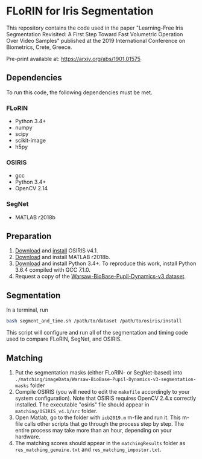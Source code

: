 # FLoRIN for Iris Segmentation

This repository contains the code used in the paper "Learning-Free Iris Segmentation Revisited: A First Step Toward Fast Volumetric Operation Over Video Samples" published at the 2019 International Conference on Biometrics, Crete, Greece.

Pre-print available at: https://arxiv.org/abs/1901.01575

## Dependencies

To run this code, the following dependencies must be met.

### FLoRIN

- Python 3.4+
- numpy
- scipy
- scikit-image
- h5py

### OSIRIS

- gcc
- Python 3.4+
- OpenCV 2.14

### SegNet

- MATLAB r2018b

## Preparation

1. [Download](http://svnext.it-sudparis.eu/svnview2-eph/ref_syst/Iris_Osiris_v4.1/ "OSIRIS v4.1") and [install](http://svnext.it-sudparis.eu/svnview2-eph/ref_syst/Iris_Osiris_v4.1/doc/ "OSIRIS v4.1 Documentation") OSIRIS v4.1.
2. [Download](https://www.mathworks.com/products/matlab.html "MATLAB Home Page") and install MATLAB r2018b.
3. [Download]() and install Python 3.4+. To reproduce this work, install Python 3.6.4 compiled with GCC 7.1.0.
4. Request a copy of the [Warsaw-BioBase-Pupil-Dynamics-v3 dataset](http://zbum.ia.pw.edu.pl/EN/node/46).

## Segmentation

In a terminal, run

```bash
bash segment_and_time.sh /path/to/dataset /path/to/osiris/install
```

This script will configure and run all of the segmentation and timing code used to compare FLoRIN, SegNet, and OSIRIS.

## Matching

1. Put the segmentation masks (either FLoRIN- or SegNet-based) into `./matching/imageData/Warsaw-BioBase-Pupil-Dynamics-v3-segmentation-masks` folder
2. Compile OSIRIS (you will need to edit the `makefile` accordingly to your system configuration). Note that OSIRIS requires OpenCV 2.4.x correctly installed. The executable "osiris" file should appear in `matching/OSIRIS_v4.1/src` folder.  
3. Open Matlab, go to the folder with `icb2019.m` m-file and run it. This m-file calls other scripts that go through the process step by step. The entire process may take more than an hour, depending on your hardware.
4. The matching scores should appear in the `matchingResults` folder as `res_matching_genuine.txt` and `res_matching_impostor.txt`.

